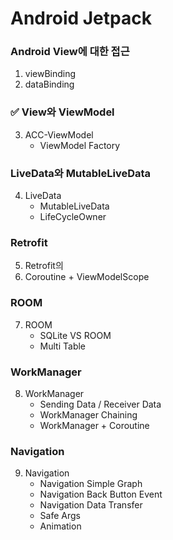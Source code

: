 # Android Jetpack

### Android View에 대한 접근
1. viewBinding
2. dataBinding

### ✅ View와 ViewModel
3. ACC-ViewModel
    - ViewModel Factory

### LiveData와 MutableLiveData
4. LiveData
    - MutableLiveData
    - LifeCycleOwner

### Retrofit
5. Retrofit의
6. Coroutine + ViewModelScope

### ROOM
7. ROOM
    - SQLite VS ROOM
    - Multi Table
    
### WorkManager
8. WorkManager 
    - Sending Data / Receiver Data
    - WorkManager Chaining
    - WorkManager + Coroutine

### Navigation
9. Navigation 
    - Navigation Simple Graph
    - Navigation Back Button Event
    - Navigation Data Transfer
    - Safe Args
    - Animation
